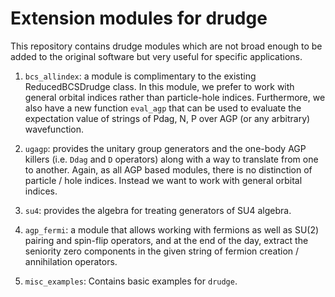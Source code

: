 # Extension modules for drudge

This repository contains drudge modules which are not broad enough to be added to the original software but very useful for specific applications.

1.  `bcs_allindex`:     a module is complimentary to the existing ReducedBCSDrudge class. In this module, we prefer to work with general orbital indices rather than particle-hole indices. Furthermore, we also have a new function `eval_agp` that can be used to evaluate the expectation value of strings of Pdag, N, P over AGP (or any arbitrary) wavefunction.

2.  `ugagp`:            provides the unitary group generators and the one-body AGP killers (i.e. `Ddag` and `D` operators) along with a way to translate from one to another. Again, as all AGP based modules, there is no distinction of particle / hole indices. Instead we want to work with general orbital indices.

3.  `su4`:              provides the algebra for treating generators of SU4 algebra.

4.  `agp_fermi`:        a module that allows working with fermions as well as SU(2) pairing and spin-flip operators, and at the end of the day, extract the seniority zero components in the given string of fermion creation / annihilation operators.

3.  `misc_examples`:    Contains basic examples for `drudge`.
